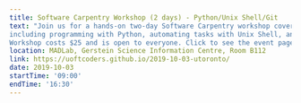 ```yaml
---
title: Software Carpentry Workshop (2 days) - Python/Unix Shell/Git
text: "Join us for a hands-on two-day Software Carpentry workshop covering core small research team skills
including programming with Python, automating tasks with Unix Shell, and version control with Git. 
Workshop costs $25 and is open to everyone. Click to see the event page for more details and registration!"
location: MADLab, Gerstein Science Information Centre, Room B112
link: https://uoftcoders.github.io/2019-10-03-utoronto/
date: 2019-10-03
startTime: '09:00'
endTime: '16:30'
---
```

